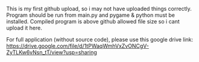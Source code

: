 This is my first github upload, so i may not have uploaded things correctly. Program should be run from main.py and pygame & python must be installed. Compiled program is above github allowed file size so i cant upload it here.

For full application (without source code), please use this google drive link: https://drive.google.com/file/d/1tPWaqWmhVxZvONCgV-ZyTLKw6vNsn_tT/view?usp=sharing
